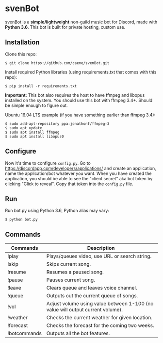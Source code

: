 # svenBot
svenBot is a **simple/lightweight** non-guild music bot for Discord, made with **Python 3.6**. 
This bot is built for private hosting, custom use.

## Installation
Clone this repo:
```
$ git clone https://github.com/caene/svenBot.git
```

Install required Python libraries (using requirements.txt that comes with this repo):
```
$ pip install -r requirements.txt
```
**Important:** This bot also requires the host to have ffmpeg and libopus installed on the system.
You should use this bot with ffmpeg 3.4+. Should be simple enough to figure out.

Ubuntu 16.04 LTS example (if you have something earlier than ffmpeg 3.4):
```
$ sudo add-apt-repository ppa:jonathonf/ffmpeg-3
$ sudo apt update
$ sudo apt install ffmpeg
$ sudo apt install libopus0
```

## Configure
Now it's time to configure `config.py`. Go to https://discordapp.com/developers/applications/ 
and create an application, name the application/bot whatever you want. When you have 
created the application, you should be able to see the "client secret" aka bot token by clicking 
"Click to reveal". Copy that token into the `config.py` file. 

## Run
Run bot.py using Python 3.6, Python alias may vary:
```
$ python bot.py
```

## Commands
| Commands          | Description                                                                       |
| ----------------- | --------------------------------------------------------------------------------- |
| !play             | Plays/queues video, use URL or search string.                                     |
| !skip             | Skips current song.                                                               |
| !resume           | Resumes a paused song.                                                            |
| !pause            | Pauses current song.                                                              |
| !leave            | Clears queue and leaves voice channel.                                            |
| !queue            | Outputs out the current queue of songs.                                           |
| !vol              | Adjust volume using value between 1-100 (no value will output current volume).    |
| !weather          | Checks the current weather for given location.                                    |
| !forecast         | Checks the forecast for the coming two weeks.                                     |
| !botcommands      | Outputs all the bot features.                                                     |
